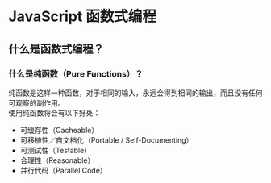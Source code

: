 # JavaScript 函数式编程

## 什么是函数式编程？
### 什么是纯函数（Pure Functions）？
纯函数是这样一种函数，对于相同的输入，永远会得到相同的输出，而且没有任何可观察的副作用。  
使用纯函数将会有以下好处：
- 可缓存性（Cacheable）
- 可移植性／自文档化（Portable / Self-Documenting）
- 可测试性（Testable）
- 合理性（Reasonable）
- 并行代码（Parallel Code）


